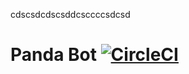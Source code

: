 cdscsdcdscsddcsccccsdcsd
# Panda Bot [![CircleCI](https://circleci.com/gh/cpanato/mattermost-plugin-panda.svg?style=svg)](https://circleci.com/gh/cpanato/mattermost-plugin-panda)
